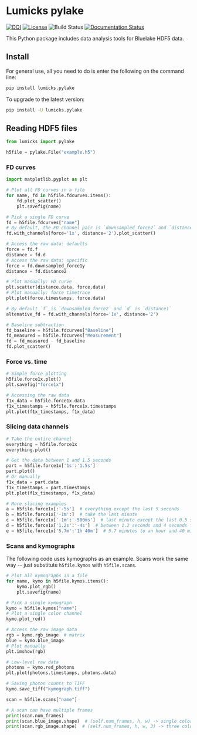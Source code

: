 # Lumicks pylake 

[![DOI](https://zenodo.org/badge/133832492.svg)](https://zenodo.org/badge/latestdoi/133832492)
[![License](https://img.shields.io/badge/license-Apache--2.0-blue.svg)](license.md)
![Build Status](https://github.com/lumicks/pylake/workflows/pytest/badge.svg)
[![Documentation Status](https://readthedocs.org/projects/lumicks-pylake/badge/?version=latest)](https://lumicks-pylake.readthedocs.io/en/latest/?badge=latest)

This Python package includes data analysis tools for Bluelake HDF5 data.

## Install

For general use, all you need to do is enter the following on the command line:

```bash
pip install lumicks.pylake
```

To upgrade to the latest version:

```bash
pip install -U lumicks.pylake
```

## Reading HDF5 files

```python
from lumicks import pylake

h5file = pylake.File("example.h5")
```

### FD curves

```python
import matplotlib.pyplot as plt

# Plot all FD curves in a file
for name, fd in h5file.fdcurves.items():
    fd.plot_scatter()
    plt.savefig(name)

# Pick a single FD curve
fd = h5file.fdcurves["name"]
# By default, the FD channel pair is `downsampled_force2` and `distance1`
fd.with_channels(force='1x', distance='2').plot_scatter()

# Access the raw data: defaults
force = fd.f
distance = fd.d
# Access the raw data: specific
force = fd.downsampled_force1y
distance = fd.distance2

# Plot manually: FD curve
plt.scatter(distance.data, force.data)
# Plot manually: force timetrace
plt.plot(force.timestamps, force.data)

# By default `f` is `downsampled_force2` and `d` is `distance1`
altenative_fd = fd.with_channels(force='1x', distance='2')

# Baseline subtraction
fd_baseline = h5file.fdcurves["Baseline"]
fd_measured = h5file.fdcurves["Measurement"]
fd = fd_measured - fd_baseline
fd.plot_scatter()
```

### Force vs. time

```python
# Simple force plotting
h5file.force1x.plot()
plt.savefig("force1x")

# Accessing the raw data
f1x_data = h5file.force1x.data
f1x_timestamps = h5file.force1x.timestamps
plt.plot(f1x_timestamps, f1x_data)
```

### Slicing data channels

```python
# Take the entire channel
everything = h5file.force1x
everything.plot()

# Get the data between 1 and 1.5 seconds
part = h5file.force1x['1s':'1.5s']
part.plot()
# Or manually
f1x_data = part.data
f1x_timestamps = part.timestamps
plt.plot(f1x_timestamps, f1x_data)

# More slicing examples
a = h5file.force1x[:'-5s']  # everything except the last 5 seconds
b = h5file.force1x['-1m':]  # take the last minute
c = h5file.force1x['-1m':'-500ms']  # last minute except the last 0.5 seconds
d = h5file.force1x['1.2s':'-4s']  # between 1.2 seconds and 4 seconds from the end
e = h5file.force1x['5.7m':'1h 40m']  # 5.7 minutes to an hour and 40 minutes
```

### Scans and kymographs

The following code uses kymographs as an example. 
Scans work the same way -- just substitute `h5file.kymos` with `h5file.scans`.

```python
# Plot all kymographs in a file
for name, kymo in h5file.kymos.items():
    kymo.plot_rgb()
    plt.savefig(name)

# Pick a single kymograph
kymo = h5file.kymos["name"]
# Plot a single color channel
kymo.plot_red()

# Access the raw image data
rgb = kymo.rgb_image  # matrix
blue = kymo.blue_image
# Plot manually
plt.imshow(rgb)

# Low-level raw data
photons = kymo.red_photons
plt.plot(photons.timestamps, photons.data)

# Saving photon counts to TIFF
kymo.save_tiff("kymograph.tiff")
```

```python
scan = h5file.scans["name"]

# A scan can have multiple frames
print(scan.num_frames)
print(scan.blue_image.shape)  # (self.num_frames, h, w) -> single color channel
print(scan.rgb_image.shape)  # (self.num_frames, h, w, 3) -> three color channels
```
